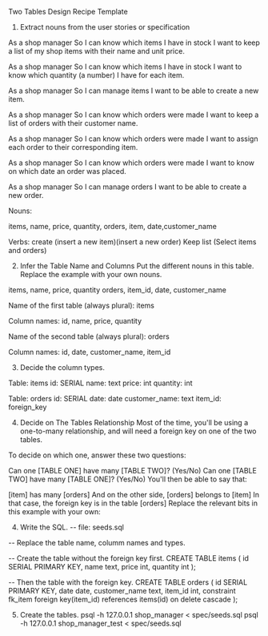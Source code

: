 Two Tables Design Recipe Template

1. Extract nouns from the user stories or specification

As a shop manager
So I can know which items I have in stock
I want to keep a list of my shop items with their name and unit price.

As a shop manager
So I can know which items I have in stock
I want to know which quantity (a number) I have for each item.

As a shop manager
So I can manage items
I want to be able to create a new item.

As a shop manager
So I can know which orders were made
I want to keep a list of orders with their customer name.

As a shop manager
So I can know which orders were made
I want to assign each order to their corresponding item.

As a shop manager
So I can know which orders were made
I want to know on which date an order was placed. 

As a shop manager
So I can manage orders
I want to be able to create a new order.

Nouns:

items, name, price, quantity, 
orders, item, date,customer_name

Verbs: create (insert a new item)(insert a new order)
Keep list (Select items and orders)

2. Infer the Table Name and Columns
Put the different nouns in this table. Replace the example with your own nouns.

items, name, price, quantity 
orders, item_id, date, customer_name


Name of the first table (always plural): items

Column names: id, name, price, quantity

Name of the second table (always plural): orders

Column names: id, date, customer_name, item_id

3. Decide the column types.

Table: items
id: SERIAL
name: text
price: int
quantity: int

Table: orders
id: SERIAL
date: date
customer_name: text
item_id: foreign_key

4. Decide on The Tables Relationship
Most of the time, you'll be using a one-to-many relationship, and will need a foreign key on one of the two tables.

To decide on which one, answer these two questions:

Can one [TABLE ONE] have many [TABLE TWO]? (Yes/No)
Can one [TABLE TWO] have many [TABLE ONE]? (Yes/No)
You'll then be able to say that:

[item] has many [orders]
And on the other side, [orders] belongs to [item]
In that case, the foreign key is in the table [orders]
Replace the relevant bits in this example with your own:


4. Write the SQL.
-- file: seeds.sql

-- Replace the table name, columm names and types.

-- Create the table without the foreign key first.
CREATE TABLE items (
  id SERIAL PRIMARY KEY,
  name text,
  price int,
  quantity int
);

-- Then the table with the foreign key.
CREATE TABLE orders (
  id SERIAL PRIMARY KEY,
  date date,
  customer_name text,
  item_id int,
  constraint fk_item foreign key(item_id)
    references items(id)
    on delete cascade
);

5. Create the tables.
psql -h 127.0.0.1 shop_manager < spec/seeds.sql
psql -h 127.0.0.1 shop_manager_test < spec/seeds.sql